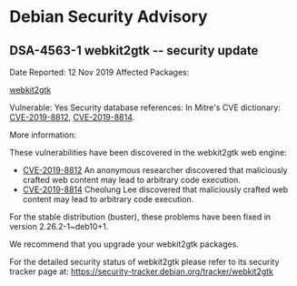 
Debian Security Advisory
========================


DSA-4563-1 webkit2gtk -- security update
----------------------------------------



Date Reported:
12 Nov 2019
Affected Packages:

[webkit2gtk](https://packages.debian.org/src:webkit2gtk)

Vulnerable:
Yes
Security database references:
In Mitre's CVE dictionary: [CVE-2019-8812](https://security-tracker.debian.org/tracker/CVE-2019-8812), [CVE-2019-8814](https://security-tracker.debian.org/tracker/CVE-2019-8814).  

More information:

These vulnerabilities have been discovered in the webkit2gtk web engine:


* [CVE-2019-8812](https://security-tracker.debian.org/tracker/CVE-2019-8812)
An anonymous researcher discovered that maliciously crafted web
 content may lead to arbitrary code execution.
* [CVE-2019-8814](https://security-tracker.debian.org/tracker/CVE-2019-8814)
Cheolung Lee discovered that maliciously crafted web content may
 lead to arbitrary code execution.


For the stable distribution (buster), these problems have been fixed in
version 2.26.2-1~deb10+1.


We recommend that you upgrade your webkit2gtk packages.


For the detailed security status of webkit2gtk please refer to
its security tracker page at:
<https://security-tracker.debian.org/tracker/webkit2gtk>





